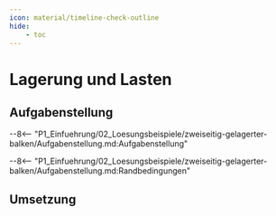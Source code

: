 ```yaml
---
icon: material/timeline-check-outline
hide:
    - toc
---
```


# Lagerung und Lasten

## Aufgabenstellung

--8<-- "P1_Einfuehrung/02_Loesungsbeispiele/zweiseitig-gelagerter-balken/Aufgabenstellung.md:Aufgabenstellung"

--8<-- "P1_Einfuehrung/02_Loesungsbeispiele/zweiseitig-gelagerter-balken/Aufgabenstellung.md:Randbedingungen"


## Umsetzung
